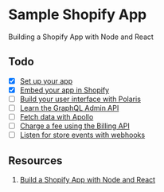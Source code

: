 # Sample Shopify App
Building a Shopify App with Node and React

## Todo
- [x] [Set up your app](https://shopify.dev/tutorials/build-a-shopify-app-with-node-and-react/set-up-your-app)
- [x] [Embed your app in Shopify](https://shopify.dev/tutorials/build-a-shopify-app-with-node-and-react/embed-your-app-in-shopify)
- [ ] [Build your user interface with Polaris](https://shopify.dev/tutorials/build-a-shopify-app-with-node-and-react/build-your-user-interface-with-polaris)
- [ ] [Learn the GraphQL Admin API](https://shopify.dev/tutorials/build-a-shopify-app-with-node-and-react/learn-the-graphql-admin-api)
- [ ] [Fetch data with Apollo](https://shopify.dev/tutorials/build-a-shopify-app-with-node-and-react/fetch-data-with-apollo)
- [ ] [Charge a fee using the Billing API](https://shopify.dev/tutorials/build-a-shopify-app-with-node-and-react/charge-a-fee-using-the-billing-api)
- [ ] [Listen for store events with webhooks](https://shopify.dev/tutorials/build-a-shopify-app-with-node-and-react/listen-for-store-events-with-webhooks)

## Resources
1. [Build a Shopify App with Node and React](https://shopify.dev/tutorials/build-a-shopify-app-with-node-and-react)
